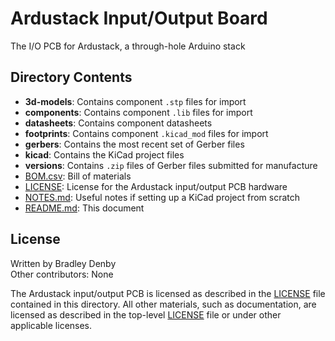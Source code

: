 # Ardustack Input/Output Board

The I/O PCB for Ardustack, a through-hole Arduino stack

## Directory Contents

* **3d-models**: Contains component `.stp` files for import
* **components**: Contains component `.lib` files for import
* **datasheets**: Contains component datasheets
* **footprints**: Contains component `.kicad_mod` files for import
* **gerbers**: Contains the most recent set of Gerber files
* **kicad**: Contains the KiCad project files
* **versions**: Contains `.zip` files of Gerber files submitted for manufacture
* [BOM.csv](BOM.csv): Bill of materials
* [LICENSE](LICENSE): License for the Ardustack input/output PCB hardware
* [NOTES.md](NOTES.md): Useful notes if setting up a KiCad project from scratch
* [README.md](README.md): This document

## License

Written by Bradley Denby  
Other contributors: None

The Ardustack input/output PCB is licensed as described in the
[LICENSE](LICENSE) file contained in this directory. All other materials, such
as documentation, are licensed as described in the top-level
[LICENSE](../LICENSE) file or under other applicable licenses.

